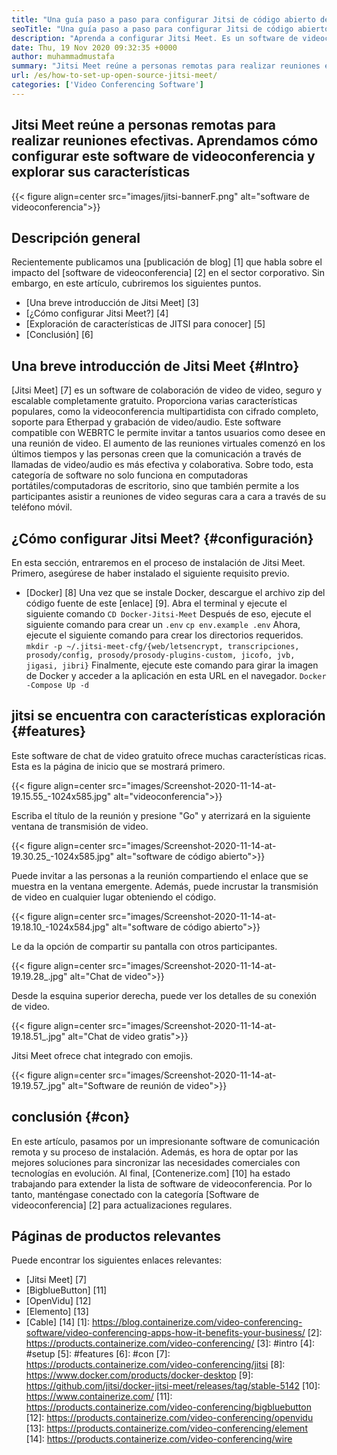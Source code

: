 ```yaml
---
title: "Una guía paso a paso para configurar Jitsi de código abierto de código abierto" 
seoTitle: "Una guía paso a paso para configurar Jitsi de código abierto de código abierto" 
description: "Aprenda a configurar Jitsi Meet. Es un software de videoconferencia de código abierto diseñado para satisfacer las necesidades de comunicación remota y ofrece características potentes." 
date: Thu, 19 Nov 2020 09:32:35 +0000
author: muhammadmustafa
summary: "Jitsi Meet reúne a personas remotas para realizar reuniones efectivas. Aprendamos cómo configurar este software de videoconferencia y explorar sus características" 
url: /es/how-to-set-up-open-source-jitsi-meet/
categories: ['Video Conferencing Software']
---
```


## Jitsi Meet reúne a personas remotas para realizar reuniones efectivas. Aprendamos cómo configurar este software de videoconferencia y explorar sus características

{{< figure align=center src="images/jitsi-bannerF.png" alt="software de videoconferencia">}}


## Descripción general
Recientemente publicamos una [publicación de blog] [1] que habla sobre el impacto del [software de videoconferencia] [2] en el sector corporativo. Sin embargo, en este artículo, cubriremos los siguientes puntos.
  * [Una breve introducción de Jitsi Meet] [3]
  * [¿Cómo configurar Jitsi Meet?] [4]
  * [Exploración de características de JITSI para conocer] [5]
  * [Conclusión] [6]

## Una breve introducción de Jitsi Meet {#Intro}
[Jitsi Meet] [7] es un software de colaboración de video de video, seguro y escalable completamente gratuito. Proporciona varias características populares, como la videoconferencia multipartidista con cifrado completo, soporte para Etherpad y grabación de video/audio. Este software compatible con WEBRTC le permite invitar a tantos usuarios como desee en una reunión de video.
El aumento de las reuniones virtuales comenzó en los últimos tiempos y las personas creen que la comunicación a través de llamadas de video/audio es más efectiva y colaborativa. Sobre todo, esta categoría de software no solo funciona en computadoras portátiles/computadoras de escritorio, sino que también permite a los participantes asistir a reuniones de video seguras cara a cara a través de su teléfono móvil.

## ¿Cómo configurar Jitsi Meet? {#configuración}
En esta sección, entraremos en el proceso de instalación de Jitsi Meet. Primero, asegúrese de haber instalado el siguiente requisito previo.
  * [Docker] [8]
Una vez que se instale Docker, descargue el archivo zip del código fuente de este [enlace] [9].
Abra el terminal y ejecute el siguiente comando
`CD Docker-Jitsi-Meet`
Después de eso, ejecute el siguiente comando para crear un `.env`
`cp env.example .env`
Ahora, ejecute el siguiente comando para crear los directorios requeridos.
`mkdir -p ~/.jitsi-meet-cfg/{web/letsencrypt, transcripciones, prosody/config, prosody/prosody-plugins-custom, jicofo, jvb, jigasi, jibri}`
Finalmente, ejecute este comando para girar la imagen de Docker y acceder a la aplicación en esta URL en el navegador.
`Docker -Compose Up -d`

## jitsi se encuentra con características exploración {#features}
Este software de chat de video gratuito ofrece muchas características ricas. Esta es la página de inicio que se mostrará primero.

{{< figure align=center src="images/Screenshot-2020-11-14-at-19.15.55_-1024x585.jpg" alt="videoconferencia">}}

Escriba el título de la reunión y presione "Go" y aterrizará en la siguiente ventana de transmisión de video.

{{< figure align=center src="images/Screenshot-2020-11-14-at-19.30.25_-1024x585.jpg" alt="software de código abierto">}}

Puede invitar a las personas a la reunión compartiendo el enlace que se muestra en la ventana emergente. Además, puede incrustar la transmisión de video en cualquier lugar obteniendo el código.

{{< figure align=center src="images/Screenshot-2020-11-14-at-19.18.10_-1024x584.jpg" alt="software de código abierto">}}

Le da la opción de compartir su pantalla con otros participantes.

{{< figure align=center src="images/Screenshot-2020-11-14-at-19.19.28_.jpg" alt="Chat de video">}}

Desde la esquina superior derecha, puede ver los detalles de su conexión de video.

{{< figure align=center src="images/Screenshot-2020-11-14-at-19.18.51_.jpg" alt="Chat de video gratis">}}

Jitsi Meet ofrece chat integrado con emojis.

{{< figure align=center src="images/Screenshot-2020-11-14-at-19.19.57_.jpg" alt="Software de reunión de video">}}


## conclusión {#con}
En este artículo, pasamos por un impresionante software de comunicación remota y su proceso de instalación. Además, es hora de optar por las mejores soluciones para sincronizar las necesidades comerciales con tecnologías en evolución. Al final, [Contenerize.com] [10] ha estado trabajando para extender la lista de software de videoconferencia. Por lo tanto, manténgase conectado con la categoría [Software de videoconferencia] [2] para actualizaciones regulares.

## Páginas de productos relevantes
Puede encontrar los siguientes enlaces relevantes:
  * [Jitsi Meet] [7]
  * [BigblueButton] [11]
  * [OpenVidu] [12]
  * [Elemento] [13]
  * [Cable] [14]
[1]: https://blog.containerize.com/video-conferencing-software/video-conferencing-apps-how-it-benefits-your-business/
[2]: https://products.containerize.com/video-conferencing/
[3]: #intro
[4]: #setup
[5]: #features
[6]: #con
[7]: https://products.containerize.com/video-conferencing/jitsi
[8]: https://www.docker.com/products/docker-desktop
[9]: https://github.com/jitsi/docker-jitsi-meet/releases/tag/stable-5142
[10]: https://www.containerize.com/
[11]: https://products.containerize.com/video-conferencing/bigbluebutton
[12]: https://products.containerize.com/video-conferencing/openvidu
[13]: https://products.containerize.com/video-conferencing/element
[14]: https://products.containerize.com/video-conferencing/wire
